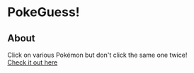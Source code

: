 # PokeGuess!

## About

Click on various Pokémon but don't click the same one twice!
<br>
[Check it out here](https://memory-card-bice.vercel.app/)